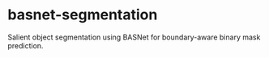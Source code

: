 # basnet-segmentation
Salient object segmentation using BASNet for boundary-aware binary mask prediction.
